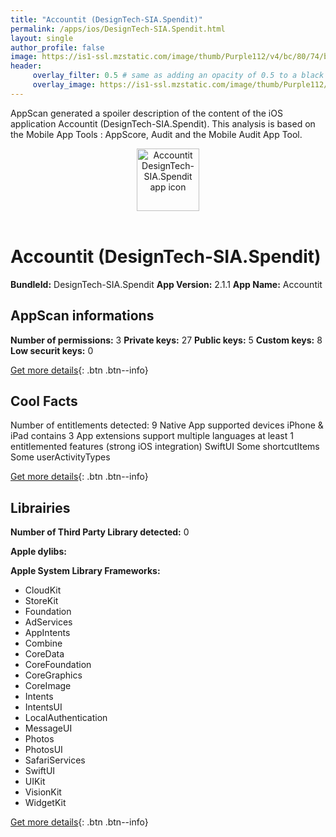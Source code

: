```yaml
---
title: "Accountit (DesignTech-SIA.Spendit)"
permalink: /apps/ios/DesignTech-SIA.Spendit.html
layout: single
author_profile: false
image: https://is1-ssl.mzstatic.com/image/thumb/Purple112/v4/bc/80/74/bc80748d-1ad0-451b-4ccc-9863b951d7a9/AppIcon-0-1x_U007emarketing-0-7-0-85-220.jpeg/512x512bb.jpg
header: 
     overlay_filter: 0.5 # same as adding an opacity of 0.5 to a black background
     overlay_image: https://is1-ssl.mzstatic.com/image/thumb/Purple112/v4/bc/80/74/bc80748d-1ad0-451b-4ccc-9863b951d7a9/AppIcon-0-1x_U007emarketing-0-7-0-85-220.jpeg/512x512bb.jpg
---
```

AppScan generated a spoiler description of the content of the iOS application Accountit (DesignTech-SIA.Spendit). This analysis is based on the Mobile App Tools : AppScore, Audit and the Mobile Audit App Tool.

  
  
<div style="text-align: center;"><img src="https://is1-ssl.mzstatic.com/image/thumb/Purple112/v4/bc/80/74/bc80748d-1ad0-451b-4ccc-9863b951d7a9/AppIcon-0-1x_U007emarketing-0-7-0-85-220.jpeg/512x512bb.jpg" width="100" height="100" alt="Accountit DesignTech-SIA.Spendit app icon"></div></br>
  
# Accountit (DesignTech-SIA.Spendit)

**BundleId:** DesignTech-SIA.Spendit
**App Version:** 2.1.1
**App Name:** Accountit


## AppScan informations 

**Number of permissions:** 3
**Private keys:** 27
**Public keys:** 5
**Custom keys:** 8
**Low securit keys:** 0
  
[Get more details](/pricing.html){: .btn .btn--info}

## Cool Facts

Number of entitlements detected: 9
Native App
supported devices iPhone & iPad
contains 3 App extensions
support multiple languages
at least 1 entitlemented features (strong iOS integration)
SwiftUI
Some shortcutItems 
Some userActivityTypes
  
[Get more details](/pricing.html){: .btn .btn--info}

## Librairies 
**Number of Third Party Library detected:** 0

**Apple dylibs:**


**Apple System Library Frameworks:**
- CloudKit
- StoreKit
- Foundation
- AdServices
- AppIntents
- Combine
- CoreData
- CoreFoundation
- CoreGraphics
- CoreImage
- Intents
- IntentsUI
- LocalAuthentication
- MessageUI
- Photos
- PhotosUI
- SafariServices
- SwiftUI
- UIKit
- VisionKit
- WidgetKit


  
[Get more details](/pricing.html){: .btn .btn--info}

